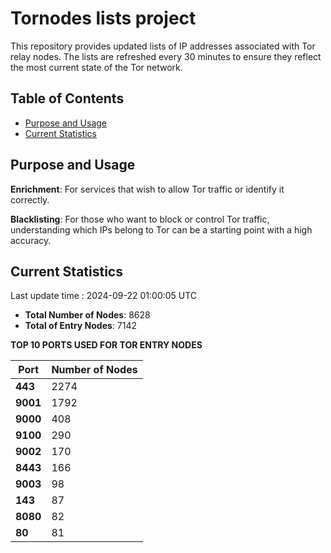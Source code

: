 # Tornodes lists project

This repository provides updated lists of IP addresses associated with Tor relay nodes. The lists are refreshed every 30 minutes to ensure they reflect the most current state of the Tor network.

## Table of Contents

- [Purpose and Usage](#purpose-and-usage)
- [Current Statistics](#current-statistics)


## Purpose and Usage

**Enrichment**: For services that wish to allow Tor traffic or identify it correctly.

**Blacklisting**: For those who want to block or control Tor traffic, understanding which IPs belong to Tor can be a starting point with a high accuracy.

## Current Statistics

Last update time : 2024-09-22 01:00:05 UTC

- **Total Number of Nodes**: 8628
- **Total of Entry Nodes**: 7142

**TOP 10 PORTS USED FOR TOR ENTRY NODES**

| **Port** | **Number of Nodes** |
|------|-----------------|
| **443**   | 2274  |
| **9001**   | 1792  |
| **9000**   | 408  |
| **9100**   | 290  |
| **9002**   | 170  |
| **8443**   | 166  |
| **9003**   | 98  |
| **143**   | 87  |
| **8080**   | 82  |
| **80**   | 81  |


